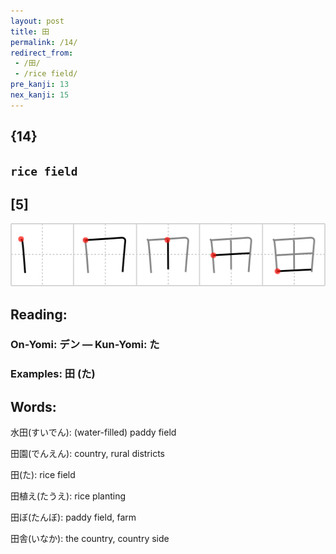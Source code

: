 ```yaml
---
layout: post
title: 田
permalink: /14/
redirect_from:
 - /田/
 - /rice field/
pre_kanji: 13
nex_kanji: 15
---
```


## {14}

## `rice field`

## [5]

<div class="stroke"><img src="../images/E794B0.png" /></div>

## Reading:

### On-Yomi: デン &mdash; Kun-Yomi: た

### Examples: 田 (た)

## Words:

水田(すいでん): (water-filled) paddy field

田園(でんえん): country, rural districts

田(た): rice field

田植え(たうえ): rice planting

田ぼ(たんぼ): paddy field, farm

田舎(いなか): the country, country side
